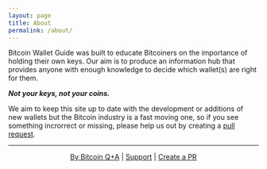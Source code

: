 ```yaml
---
layout: page
title: About
permalink: /about/
---
```

Bitcoin Wallet Guide was built to educate Bitcoiners on the importance of holding their own keys. Our aim is to produce an information hub that provides anyone with enough knowledge to decide which wallet(s) are right for them.

***Not your keys, not your coins.***

We aim to keep this site up to date with the development or additions of new wallets but the Bitcoin industry is a fast moving one, so if you see something incrorrect or missing, please help us out by creating a [pull request](https://github.com/BitcoinQnA/bitcoin-wallet-guide).

***

<p align="center">
  <a href="https://twitter.com/BitcoinQ_A">By Bitcoin Q+A</a> |
  <a href="https://btcpayjungle.com/apps/4PcaeFHGU2KWyZeLGhXECPq5BCy9/pos">Support</a> |
  <a href="https://github.com/BitcoinQnA/bitcoin-wallet-guide">Create a PR</a> 
  <br><br>
</p>

